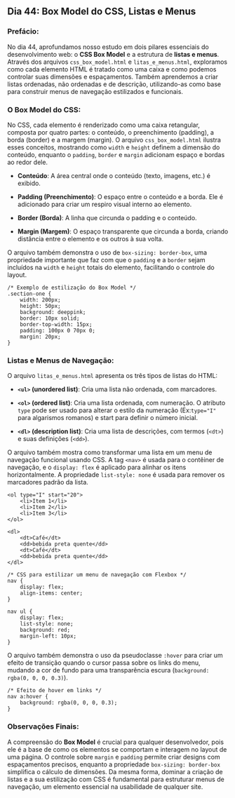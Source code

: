 ## Dia 44: Box Model do CSS, Listas e Menus

### Prefácio:

No dia 44, aprofundamos nosso estudo em dois pilares essenciais do desenvolvimento web: o **CSS Box Model** e a estrutura de **listas e menus**. Através dos arquivos ``css_box_model.html`` e ``litas_e_menus.html``, exploramos como cada elemento HTML é tratado como uma caixa e como podemos controlar suas dimensões e espaçamentos. Também aprendemos a criar listas ordenadas, não ordenadas e de descrição, utilizando-as como base para construir menus de navegação estilizados e funcionais.

### O Box Model do CSS:

No CSS, cada elemento é renderizado como uma caixa retangular, composta por quatro partes: o conteúdo, o preenchimento (padding), a borda (border) e a margem (margin). O arquivo ``css_box_model.html`` ilustra esses conceitos, mostrando como ``width`` e ``height`` definem a dimensão do conteúdo, enquanto o ``padding``, ``border`` e ``margin`` adicionam espaço e bordas ao redor dele.

- **Conteúdo**: A área central onde o conteúdo (texto, imagens, etc.) é exibido.

- **Padding (Preenchimento)**: O espaço entre o conteúdo e a borda. Ele é adicionado para criar um respiro visual interno ao elemento.

- **Border (Borda)**: A linha que circunda o padding e o conteúdo.

- **Margin (Margem)**: O espaço transparente que circunda a borda, criando distância entre o elemento e os outros à sua volta.

O arquivo também demonstra o uso de ``box-sizing: border-box``, uma propriedade importante que faz com que o ``padding`` e a ``border`` sejam incluídos na ``width`` e ``height`` totais do elemento, facilitando o controle do layout.

````
/* Exemplo de estilização do Box Model */
.section-one {
    width: 200px;
    height: 50px;
    background: deeppink;
    border: 10px solid;
    border-top-width: 15px;
    padding: 100px 0 70px 0;
    margin: 20px;
}
````

### Listas e Menus de Navegação:

O arquivo ``litas_e_menus.html`` apresenta os três tipos de listas do HTML:

- **``<ul>`` (unordered list)**: Cria uma lista não ordenada, com marcadores.

- **``<ol>`` (ordered list)**: Cria uma lista ordenada, com numeração. O atributo ``type`` pode ser usado para alterar o estilo da numeração (Ex:``type="I"`` para algarismos romanos) e start para definir o número inicial.

- **``<dl>`` (description list)**: Cria uma lista de descrições, com termos (``<dt>``) e suas definições (``<dd>``).

O arquivo também mostra como transformar uma lista em um menu de navegação funcional usando CSS. A tag ``<nav>`` é usada para o contêiner de navegação, e o ``display: flex`` é aplicado para alinhar os itens horizontalmente. A propriedade ``list-style: none`` é usada para remover os marcadores padrão da lista.

````
<ol type="I" start="20">
    <li>Item 1</li>
    <li>Item 2</li>
    <li>Item 3</li>
</ol>

<dl>
    <dt>Café</dt>
    <dd>bebida preta quente</dd>
    <dt>Café</dt>
    <dd>bebida preta quente</dd>
</dl>
````
````
/* CSS para estilizar um menu de navegação com Flexbox */
nav {
    display: flex;
    align-items: center;
}

nav ul {
    display: flex;
    list-style: none;
    background: red;
    margin-left: 10px;
}
````

O arquivo também demonstra o uso da pseudoclasse ``:hover`` para criar um efeito de transição quando o cursor passa sobre os links do menu, mudando a cor de fundo para uma transparência escura (``background: rgba(0, 0, 0, 0.3)``).

````
/* Efeito de hover em links */
nav a:hover {
    background: rgba(0, 0, 0, 0.3);
}
````

### Observações Finais:

A compreensão do **Box Model** é crucial para qualquer desenvolvedor, pois ele é a base de como os elementos se comportam e interagem no layout de uma página. O controle sobre ``margin`` e ``padding`` permite criar designs com espaçamentos precisos, enquanto a propriedade ``box-sizing: border-box`` simplifica o cálculo de dimensões. Da mesma forma, dominar a criação de listas e a sua estilização com CSS é fundamental para estruturar menus de navegação, um elemento essencial na usabilidade de qualquer site.